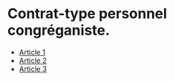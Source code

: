 # Contrat-type personnel congréganiste.

- [Article 1](article-1.md)
- [Article 2](article-2.md)
- [Article 3](article-3.md)
